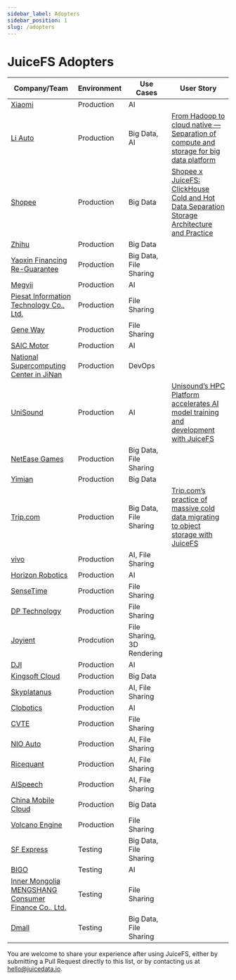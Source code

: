 ```yaml
---
sidebar_label: Adopters
sidebar_position: 1
slug: /adopters
---
```


# JuiceFS Adopters

| Company/Team                                                                            | Environment | Use Cases                  | User Story                                                                                                                                                                                          |
|-----------------------------------------------------------------------------------------|-------------|----------------------------|-----------------------------------------------------------------------------------------------------------------------------------------------------------------------------------------------------|
| [Xiaomi](https://www.mi.com/global)                                                     | Production  | AI                         |                                                                                                                                                                                                     |
| [Li Auto](https://www.lixiang.com/en)           | Production  | Big Data, AI | [From Hadoop to cloud native — Separation of compute and storage for big data platform](https://juicefs.com/en/blog/solutions/from-hadoop-to-cloud-native-separation-of-compute-and-storage-for-big-data-platform) |
| [Shopee](https://shopee.com)                                                            | Production  | Big Data                   | [Shopee x JuiceFS: ClickHouse Cold and Hot Data Separation Storage Architecture and Practice](https://juicefs.com/en/blog/shopee-clickhouse-with-juicefs)                                           |
| [Zhihu](https://www.zhihu.com)                                                          | Production  | Big Data                   |                                                                                                                                                                                                     |
| [Yaoxin Financing Re-Guarantee](https://www.yaoxinhd.com)                               | Production  | Big Data, File Sharing     |                                                                                                                                                                                                     |
| [Megvii](https://megvii.com)                                                            | Production  | AI                         |                                                                                                                                                                                                     |
| [Piesat Information Technology Co., Ltd.](https://www.piesat.cn)                        | Production  | File Sharing               |                                                                                                                                                                                                     |
| [Gene Way](https://www.geneway.cn)                                                      | Production  | File Sharing               |                                                                                                                                                                                                     |
| [SAIC Motor](https://www.saicmotor.com/english)                                         | Production  | AI                         |                                                                                                                                                                                                     |
| [National Supercomputing Center in JiNan](https://www.nsccjn.cn/)                       | Production  | DevOps                     |                                                                                                                                                                                                     |
| [UniSound](https://www.unisound.com)                      | Production | AI               | [Unisound’s HPC Platform accelerates AI model training and development with JuiceFS](https://juicefs.com/en/blog/unisounds-hpc-platform-accelerates-ai-model-training-and-development-with-juicefs) |
| [NetEase Games](https://www.neteasegames.com)             | Production | Big Data, File Sharing |     |
| [Yimian](https://www.yimian.io)                           | Production | Big Data         |           |
| [Trip.com](https://www.trip.com)                          | Production | Big Data, File Sharing | [Trip.com’s practice of massive cold data migrating to object storage with JuiceFS](https://juicefs.com/en/blog/user-stories/a-practice-of-massive-cold-data-migrating-to-oss-with-juicefs)  |
| [vivo](https://www.vivo.com)                              | Production | AI, File Sharing |           |
| [Horizon Robotics](https://horizon.ai)                    | Production | AI               |           |
| [SenseTime](https://www.sensetime.com/en)                 | Production | File Sharing     |           |
| [DP Technology](https://www.dp.tech)                      | Production | File Sharing     |           |
| [Joyient](http://www.joyient.com)                         | Prodcution | File Sharing, 3D Rendering |     |
| [DJI](https://www.dji.com)                                | Production | AI               |           |
| [Kingsoft Cloud](https://en.ksyun.com)                    | Production | Big Data         |           |
| [Skyplatanus](https://www.kuaidianyuedu.com)              | Production | AI, File Sharing |           |
| [Clobotics](https://clobotics.com)                        | Production | AI               |           |
| [CVTE](http://www.cvte.com/en)                            | Production | File Sharing     |           |
| [NIO Auto](https://www.nio.com)                           | Production | AI, File Sharing |           |
| [Ricequant](https://www.ricequant.com/)                   | Production | AI, File Sharing |           |
| [AISpeech](https://www.aispeech.com/)                     | Production | AI, File Sharing |           |
| [China Mobile Cloud](https://ecloud.he.chinamobile.com)   | Production | Big Data         |           |
| [Volcano Engine](https://www.volcengine.com)              | Production | File Sharing     |           |
| [SF Express](https://www.sf-express.com)                                                | Testing     | Big Data, File Sharing     |                                                                                                                                                                                                     |
| [BIGO](https://bigo.tv)                                                                 | Testing     | AI                         |                                                                                                                                                                                                     |
| [Inner Mongolia MENGSHANG Consumer Finance Co., Ltd.](https://www.mengshangxiaofei.com) | Testing     | File Sharing               |                                                                                                                                                                                                     |
| [Dmall](https://www.dmall.com/en)                                                       | Testing     | Big Data, File Sharing     |                                                                                                                                                                                                     |

You are welcome to share your experience after using JuiceFS, either by submitting a Pull Request directly to this list, or by contacting us at hello@juicedata.io.
